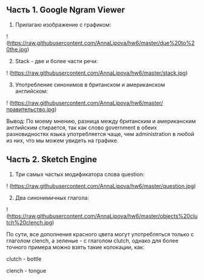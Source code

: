 ## Часть 1. Google Ngram Viewer

1. Прилагаю изображение с графиком:

! (https://raw.githubusercontent.com/AnnaLipova/hw6/master/due%20to%20the.jpg)

2. Stack - две и более части речи:

! (https://raw.githubusercontent.com/AnnaLipova/hw6/master/stack.jpg)

3. Употребление синонимов в британском и американском английском:

! (https://raw.githubusercontent.com/AnnaLipova/hw6/master/правительство.jpg)

Вывод: По моему мнению, разница между британским и американским английским стирается, так как слово government в обеих разновидностях языка употребляется чаще, чем administration в любой из них, что мы можем увидеть на графике. 

## Часть 2. Sketch Engine

1. Три самых частых модификатора слова question:

! (https://raw.githubusercontent.com/AnnaLipova/hw6/master/question.jpg)

2. Два синонимичных глагола:

! (https://raw.githubusercontent.com/AnnaLipova/hw6/master/objects%20clutch%20clench.jpg)

По сути, все дополнения красного цвета могут употребляться только с глаголом clench, а зеленые - с глаголом clutch, однако для более точного примера можно взять такие колокации, как:

clutch - bottle

clench - tongue
